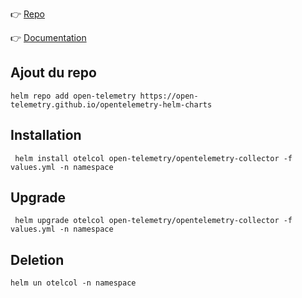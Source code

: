 👉 [Repo](https://github.com/open-telemetry/opentelemetry-helm-charts)

👉 [Documentation](https://opentelemetry.io/docs/kubernetes/helm/collector/)

## Ajout du repo
```shell
helm repo add open-telemetry https://open-telemetry.github.io/opentelemetry-helm-charts
```


## Installation

```shell
 helm install otelcol open-telemetry/opentelemetry-collector -f values.yml -n namespace
```

## Upgrade

```shell
 helm upgrade otelcol open-telemetry/opentelemetry-collector -f values.yml -n namespace
```


## Deletion
```shell
helm un otelcol -n namespace
```

